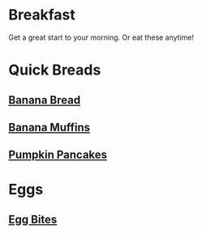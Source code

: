 # Breakfast

Get a great start to your morning.  Or eat these anytime! 

# Quick Breads
## [Banana Bread](banana_bread.md)
## [Banana Muffins](banana_muffins.md)
## [Pumpkin Pancakes](pumpkin_pancakes.md)

# Eggs
## [Egg Bites](egg_bites.md)